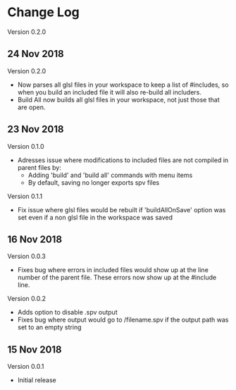 # Change Log
Version 0.2.0

## 24 Nov 2018

Version 0.2.0
- Now parses all glsl files in your workspace to keep a list of #includes, so when you build an included file it will also re-build all includers.
- Build All now builds all glsl files in your workspace, not just those that are open.

## 23 Nov 2018

Version 0.1.0
- Adresses issue where modifications to included files are not compiled in parent files by:
    - Adding 'build' and 'build all' commands with menu items
    - By default, saving no longer exports spv files
    
Version 0.1.1
- Fix issue where glsl files would be rebuilt if 'buildAllOnSave' option was set even if a non glsl file in the workspace was saved
    

## 16 Nov 2018

Version 0.0.3
- Fixes bug where errors in included files would show up at the line number of the parent file. These errors now show up at the #include line.

Version 0.0.2
- Adds option to disable .spv output
- Fixes bug where output would go to /filename.spv if the output path was set to an empty string

## 15 Nov 2018
Version 0.0.1
- Initial release